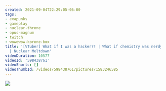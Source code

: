 ```yaml
---
created: 2021-09-04T22:29:05-05:00
tags:
- exapunks
- gameplay
- nuclear-throne
- opus-magnum
- twitch
- wowowow-korone-box
title: '[VTuber] What if I was a hacker?! | What if chemistry was nerdy | Wowowow
  | Nuclear Meltdown'
videoDuration: 10577
videoId: '598438761'
videoShorts: []
videoThumbId: /videos/598438761/pictures/1583246585
---
```


![](20210905032905.jpg)
